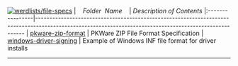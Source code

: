 [![werdlists/file-specs](https://img.shields.io/badge/werdlists-file-specs-purple.svg?logo=github&style=popout&longCache=true)](# "werdlists/file-specs")
|&nbsp;&nbsp;&nbsp;&nbsp;_Folder&nbsp;&nbsp;Name_&nbsp;&nbsp;&nbsp;&nbsp;| _Description of Contents_
|:----------------|--------------------------------------------------------------------------------------------------------------------------------------------------------
| [pkware-zip-format](pkware-zip-format.txt) |  PKWare ZIP File Format Specification 
| [windows-driver-signing](windows-driver-signing.inf) |  Example of Windows INF file format for driver installs 

* * *

